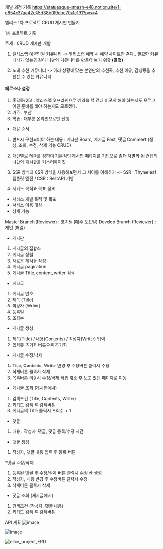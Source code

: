 개발 과정 기록
https://statuesque-smash-e48.notion.site/1-e854c37aa42e45d38b0f9cbc70a1c191?pvs=4

엘리스 1차 프로젝트 CRUD 게시판 만들기

1차 프로젝트 기획

주제 : CRUD 게시판 개발

1. 엘리스랩 예약인원 커뮤니티 -> 엘리스랩 예약 시 예약 사이트만 존재.. 필요한 커뮤니티가 없는것 같아 나만의 커뮤니티를 만들어 보기 위함 **(결정)**


2. 노래 추천 커뮤니티 -> 여러 상황에 맞는 본인만의 추천곡, 추천 이유, 감상평을 추천할 수 있는 커뮤니티


#### 페르소나 설정
1. 홍길동(25) : 엘리스랩 오프라인으로 예약을 할 건데 어떻게 해야 하는지도 모르고 어떤 준비를 해야 하는지도 모르겠다.
2. 거주 : 부산
3. 학습 : 대부분 온라인으로만 진행


* 개발 순서
1. 반드시 구현되어야 하는 내용 : 게시판 Board, 게시글 Post, 댓글 Comment
   (생성, 조회, 수정, 삭제 기능 CRUD)

2. 개인별로 테마를 정하여 기본적인 게시판 페이지를 기반으로 좀더 차별화 된 컨셉의 나만의 게시판을 커스터마이징

3. SSR 방식과 CSR 방식을 사용해보면서 그 차이를 이해하기
   -> SSR : Thymeleaf 템플릿 엔진 / CSR : RestAPI 기반

4. 서비스 목적과 목표 정의
- 서비스 개발 목적 및 목표
- 서비스 이용 대상
- 상세 기능

Master Branch (Reviewer) : 코치님 (매주 토요일)
Develop Branch (Reviewer) : 개인 (매일)

* 게시판
1. 게시글의 집합소
2. 게시글 정렬
3. 새로운 게시물 작성
4. 게시글 pagination
5. 게시글 Title, content, writer 검색

* 게시글
1. 게시글 번호
2. 제목 (Title)
3. 작성자 (Writer)
4. 등록일
5. 조회수

* 게시글 생성
1. 제목(Title) / 내용(Contents) / 작성자(Writer) 입력
2. 입력중 초기화 버튼으로 초기화

* 게시글 수정/삭제
1. Title, Contents, Writer 변경 후 수정버튼 클릭시 수정
2. 삭제버튼 클릭시 삭제
3. 목록버튼 이동시 수정/삭제 작업 취소 후 보고 있던 페이지로 이동

* 게시글 조회 (게시판에서)
1. 검색조건 (Title, Contents, Writer)
2. 키워드 검색 후 검색버튼
3. 게시글의 Title 클릭시 조회수 + 1

* 댓글
1. 내용 : 작성자, 댓글, 댓글 등록/수정 시간

* 댓글 생성
1. 작성자, 댓글 내용 입력 후 등록 버튼

*댓글 수정/삭제
1. 등록된 댓글 옆 수정/삭제 버튼 클릭시 수정 칸 생성
2. 작성자, 내용 변경 후 수정버튼 클릭시 수정
3. 삭제버튼 클릭시 삭제

* 댓글 조회 (게시글에서)
1. 검색조건 (작성자, 댓글 내용)
2. 키워드 검색 후 검색버튼


API 계획
![image](https://github.com/user-attachments/assets/44645827-0aec-4868-a19b-88ec839e968a)

![image](https://github.com/user-attachments/assets/99005844-398f-47e4-ab93-7ee3f317b9d2)





![eilce_project_ERD](/uploads/6eb791b176c0c7e7ae957a8d567f47d0/eilce_project_ERD.png)

